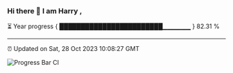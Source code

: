 ### Hi there 👋 I am Harry , 

⏳ Year progress { ████████████████████████▁▁▁▁▁▁ } 82.31 %

---

⏰ Updated on Sat, 28 Oct 2023 10:08:27 GMT

![Progress Bar CI](https://github.com/duykhang68/duykhang68/workflows/Progress%20Bar%20CI/badge.svg)
